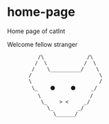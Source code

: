 # home-page
Home page of catInt

Welcome fellow stranger


              /\              /\
             /  \            /  \
            /    \__________/    \
           /                      \
           \                      /
            \_    ⚫️     ⚫️     _/
              \                /
               \_    > <     _/
                 \_        _/
                   \______/
                
